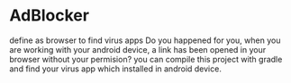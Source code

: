 # AdBlocker
define as browser to find virus apps
Do you happened for you, when you are working with your android device, a link has been opened in your browser without your permision?
you can compile this project with gradle and find your virus app which installed in android device.
